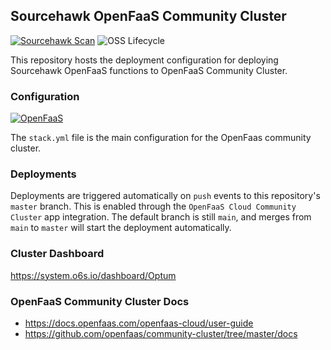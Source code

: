 Sourcehawk OpenFaaS Community Cluster
-------------------------------------

[![Sourcehawk Scan](https://github.com/optum/sourcehawk-openfaas-community-cluster/workflows/Sourcehawk%20Scan/badge.svg)](https://github.com/optum/sourcehawk-openfaas-community-cluster/actions) 
![OSS Lifecycle](https://img.shields.io/osslifecycle/optum/sourcehawk-openfaas-community-cluster)

This repository hosts the deployment configuration for deploying Sourcehawk OpenFaaS functions to OpenFaaS Community Cluster.

### Configuration

[![OpenFaaS](https://img.shields.io/badge/openfaas-cloud-blue.svg)](https://www.openfaas.com)

The `stack.yml` file is the main configuration for the OpenFaas community cluster.

### Deployments

Deployments are triggered automatically on `push` events to this repository's `master` branch.  This 
is enabled through the `OpenFaaS Cloud Community Cluster` app integration.  The default branch is still 
`main`, and merges from `main` to `master` will start the deployment automatically.

### Cluster Dashboard

https://system.o6s.io/dashboard/Optum

### OpenFaaS Community Cluster Docs

- https://docs.openfaas.com/openfaas-cloud/user-guide
- https://github.com/openfaas/community-cluster/tree/master/docs
